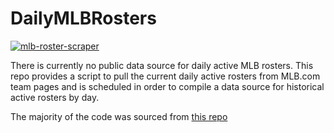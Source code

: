 # DailyMLBRosters

[![mlb-roster-scraper](https://github.com/dtreisman/DailyMLBRosters/actions/workflows/scraper-schedule.yml/badge.svg)](https://github.com/dtreisman/DailyMLBRosters/actions/workflows/scraper-schedule.yml)

There is currently no public data source for daily active MLB rosters. This repo provides a script to pull the current daily active rosters from MLB.com team pages and is scheduled in order to compile a data source for historical active rosters by day. 

The majority of the code was sourced from [this repo](https://gist.github.com/Jreyno40/947419b81644d4a0fc714866a0e81cde)
